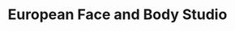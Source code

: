 ---
title: "European Face and Body Studio"
url: /hanover/european-face-and-body-studio/
shop: beauty
---
